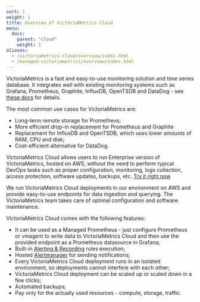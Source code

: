 ```yaml
---
sort: 1
weight: 1
title: Overview of VictoriaMetrics Cloud 
menu:
  docs:
    parent: "cloud"
    weight: 1
aliases:
  - /victoriametrics-cloud/overview/index.html
  - /managed-victoriametrics/overview/index.html
---
```

VictoriaMetrics is a fast and easy-to-use monitoring solution and time series database. 
It integrates well with existing monitoring systems such as Grafana, Prometheus, Graphite, 
InfluxDB, OpenTSDB and DataDog - see [these docs](https://docs.victoriametrics.com/#how-to-import-time-series-data) for details. 

The most common use cases for VictoriaMetrics are:
* Long-term remote storage for Prometheus;
* More efficient drop-in replacement for Prometheus and Graphite
* Replacement for InfluxDB and OpenTSDB, which uses lower amounts of RAM, CPU and disk;
* Cost-efficient alternative for DataDog.

VictoriaMetrics Cloud allows users to run Enterprise version of VictoriaMetrics, hosted on AWS, without the need to perform typical 
DevOps tasks such as proper configuration, monitoring, logs collection, access protection, software updates, 
backups, etc. [Try it right now](https://cloud.victoriametrics.com/signUp?utm_source=website&utm_campaign=docs_overview)

We run VictoriaMetrics Cloud deployments in our environment on AWS and provide easy-to-use endpoints 
for data ingestion and querying. The VictoriaMetrics team takes care of optimal configuration and software 
maintenance.

VictoriaMetrics Cloud comes with the following features:

* It can be used as a Managed Prometheus - just configure Prometheus or vmagent to write data to VictoriaMetrics Cloud and then use the provided endpoint as a Prometheus datasource in Grafana;
* Built-in [Alerting & Recording](https://docs.victoriametrics.com/victoriametrics-cloud/alertmanager-setup-for-deployment/#configure-alerting-rules) rules execution;
* Hosted [Alertmanager](https://docs.victoriametrics.com/victoriametrics-cloud/alertmanager-setup-for-deployment/) for sending notifications;
* Every VictoriaMetrics Cloud deployment runs in an isolated environment, so deployments cannot interfere with each other;
* VictoriaMetrics Cloud deployment can be scaled up or scaled down in a few clicks;
* Automated backups;
* Pay only for the actually used resources - compute, storage, traffic.
